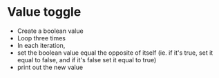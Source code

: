 # Value toggle

* Create a boolean value
* Loop three times
* In each iteration, 
 * set the boolean value equal the opposite of itself (ie. if it's true, set it equal to false, and if it's false set it equal to true)
 * print out the new value
